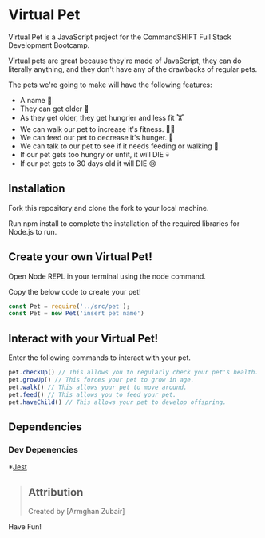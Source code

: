 # Virtual Pet

Virtual Pet is a JavaScript project for the CommandSHIFT Full Stack Development Bootcamp. 

Virtual pets are great because they're made of JavaScript, they can do literally anything, and they don't have any of the drawbacks of regular pets.

The pets we're going to make will have the following features:

- A name 📛
- They can get older 👵
- As they get older, they get hungrier and less fit 🏋️
- We can walk our pet to increase it's fitness. 🏃‍♂️
- We can feed our pet to decrease it's hunger. 🍕
- We can talk to our pet to see if it needs feeding or walking 🚶
- If our pet gets too hungry or unfit, it will DIE 💀
- If our pet gets to 30 days old it will DIE 😢

## Installation

Fork this repository and clone the fork to your local machine.

Run npm install to complete the installation of the required libraries for Node.js to run. 

## Create your own Virtual Pet!

Open Node REPL in your terminal using the node command. 

Copy the below code to create your pet!

```javascript
const Pet = require('../src/pet');
const Pet = new Pet('insert pet name')
```

## Interact with your Virtual Pet! 

Enter the following commands to interact with your pet.

```javascript
pet.checkUp() // This allows you to regularly check your pet's health.
pet.growUp() // This forces your pet to grow in age.
pet.walk() // This allows your pet to move around.
pet.feed() // This allows you to feed your pet.
pet.haveChild() // This allows your pet to develop offspring.
```

## Dependencies 
### Dev Depenencies
*[Jest](https://jestjs.io/)

> ## Attribution
> Created by [Armghan Zubair]

Have Fun!